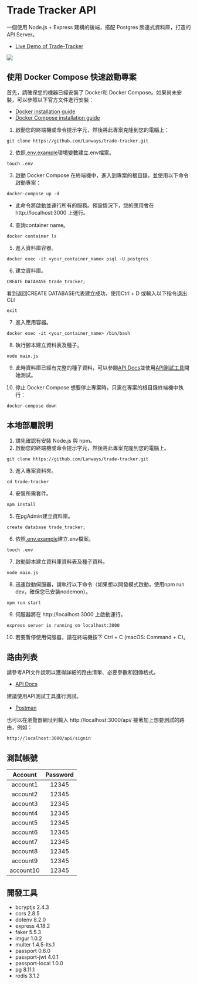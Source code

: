 # Trade Tracker API
一個使用 Node.js + Express 建構的後端，搭配 Postgres 關連式資料庫，打造的 API Server。
* [Live Demo of Trade-Tracker](https://owenlu0125.github.io/StockChart/login)

![](https://i.imgur.com/FElqO52.png)
## 使用 Docker Compose 快速啟動專案
首先，請確保您的機器已經安裝了 Docker和 Docker Compose。如果尚未安裝，可以參照以下官方文件進行安裝：
* [Docker installation guide](https://docs.docker.com/get-docker/)
* [Docker Compose installation guide](https://docs.docker.com/compose/install/)
1. 啟動您的終端機或命令提示字元，然後將此專案克隆到您的電腦上：
```
git clone https://github.com/Lanways/trade-tracker.git
```
2. 依照[.env.example](https://github.com/Lanways/trade-tracker/blob/master/.env.example)環境變數建立.env檔案。
```
touch .env
```
3. 啟動 Docker Compose
在終端機中，進入到專案的根目錄，並使用以下命令啟動專案：
```
docker-compose up -d
```
* 此命令將啟動並運行所有的服務。預設情況下，您的應用會在 http://localhost:3000 上運行。

4. 查詢container name。 
```
docker container ls
```
5. 進入資料庫容器。
```
docker exec -it <your_container_name> psql -U postgres
```
6. 建立資料庫。
```
CREATE DATABASE trade_tracker;
```
看到返回CREATE DATABASE代表建立成功，使用Ctrl + D 或輸入以下指令退出CLI
```
exit
```
7. 進入應用容器。
```
docker exec -it <your_container_name> /bin/bash
```
8. 執行腳本建立資料表及種子。
```
node main.js
```
9. 此時資料庫已經有完整的種子資料，可以參閱[API Docs](https://romantic-rubidium-021.notion.site/Trade-Tracker-API-Docs-6c97b6fef83c4d63a8ad5d8405d0d03d?pvs=4)並使用[API測試工具](https://www.postman.com/)開始測試。

10. 停止 Docker Compose
想要停止專案時，只需在專案的根目錄終端機中執行：
```
docker-compose down
```
## 本地部屬說明
1. 請先確認有安裝 Node.js 與 npm。
2. 啟動您的終端機或命令提示字元，然後將此專案克隆到您的電腦上。
```
git clone https://github.com/Lanways/trade-tracker.git
```
3. 進入專案資料夾。
```
cd trade-tracker
```
4. 安裝所需套件。
```
npm install
```
5. 在pgAdmin建立資料庫。
```
create database trade_tracker;
```
6. 依照[.env.example](https://github.com/Lanways/trade-tracker/blob/master/.env.example)建立.env檔案。
```
touch .env
```
7. 啟動腳本建立資料庫資料表及種子資料。
```
node main.js
```
8. 迅速啟動伺服器，請執行以下命令（如果想以開發模式啟動，使用npm run dev，確保您已安裝nodemon）。
```
npm run start
```
9. 伺服器將在 http://localhost:3000 上啟動運行。
```
express server is running on localhost:3000
```
10. 若要暫停使用伺服器，請在終端機按下 Ctrl + C (macOS: Command + C)。
## 路由列表

請參考API文件說明以獲得詳細的路由清單、必要參數和回傳格式。
* [API Docs](https://romantic-rubidium-021.notion.site/Trade-Tracker-API-Docs-6c97b6fef83c4d63a8ad5d8405d0d03d?pvs=4)

建議使用API測試工具進行測試。

* [Postman](https://www.postman.com/)

也可以在瀏覽器網址列輸入 http://localhost:3000/api/ 接著加上想要測試的路由，例如：
```
http://localhost:3000/api/signin
```
## 測試帳號
| Account   | Password |
|:---------:|:--------:|
| account1  | 12345    |
| account2  | 12345    |
| account3  | 12345    |
| account4  | 12345    |
| account5  | 12345    |
| account6  | 12345    |
| account7  | 12345    |
| account8  | 12345    |
| account9  | 12345    |
| account10  | 12345    |
## 開發工具
  * bcryptjs 2.4.3
  * cors 2.8.5
  * dotenv 8.2.0
  * express 4.18.2
  * faker 5.5.3
  * imgur 1.0.2
  * multer 1.4.5-lts.1
  * passport 0.6.0
  * passport-jwt 4.0.1
  * passport-local 1.0.0
  * pg 8.11.1
  * redis 3.1.2